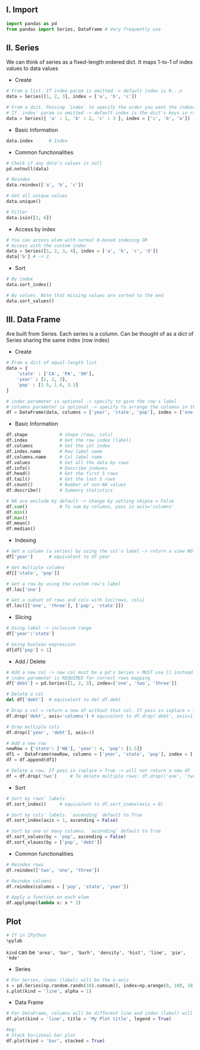 ## **I. Import**
```python
import pandas as pd
from pandas import Series, DataFrame # Very frequently use
```

## **II. Series**
We can think of series as a fixed-length ordered dict. It maps 1-to-1 of index values to data values 
- Create
```python
# From a list. If index param is omitted -> default index is 0...n
data = Series([1, 2, 3], index = ['a', 'b', 'c'])

# From a dict. Passing `index` to specify the order you want the indexes to be (MUST match the dict's keys)
# If `index` param is omitted -> default index is the dict's keys in random order 
data = Series({ 'a' : 1, 'b' : 2, 'c' : 3 }, index = ['c', 'b', 'a']) 
```

- Basic Information
```python
data.index      # Index
```

- Common functionalities
```python
# Check if any data's values is null
pd.notnull(data)

# Reindex
data.reindex(['a', 'b', 'c'])

# Get all unique values
data.unique()

# Filter
data.isin([1, 6])
```

- Access by index
```python
# You can access elem with normal 0-based indexing OR
# Access with the custom index
data = Series([1, 2, 3, 4], index = ['a', 'b', 'c', 'd'])
data['b'] # -> 2
```

- Sort 
```python
# By index
data.sort_index()

# By values. Note that missing values are sorted to the end
data.sort_values()
```

## **III. Data Frame**
Are built from Series. Each series is a column. Can be thought of as a dict of Series sharing the same index (row index)
- Create
```python
# From a dict of equal-length list
data = {
    'state' : ['CA', 'PA', 'OH'],
    'year' : [1, 2, 3],
    'pop' : [1.5, 1.6, 3.3]
}

# index parameter is optional -> specify to give the row's label
# columns parameter is optional -> specify to arrange the columns in that order
df = DataFrame(data, columns = ['year', 'state', 'pop'], index = ['one', 'two', 'three'])
```

- Basic Information
```python
df.shape            # shape (rows, cols)
df.index            # Get the row index (label)
df.columns          # Get the col index
df.index.name       # Row label name
df.columns.name     # Col label name
df.values           # Get all the data by rows
df.info()           # Describe indexes
df.head()           # Get the first 5 rows
df.tail()           # Get the last 5 rows
df.count()          # Number of non-NA values
df.describe()       # Summary statistics

# NA are exclude by default -> change by setting skipna = False
df.sum()            # To sum by columns, pass in axis='columns'
df.min()
df.max()
df.mean()
df.median()
```

- Indexing
```python
# Get a column (a series) by using the col's label -> return a view NOT a deep copy
df['year']      # equivalent to df.year

# Get multiple columns
df[['state', 'pop']]

# Get a row by using the custom row's label
df.loc['one']

# Get a subset of rows and cols with loc[rows, cols]
df.loc([['one', 'three'], ['pop', 'state']])
```

- Slicing
```python
# Using label -> inclusive range
df['year':'state']

# Using boolean expression
df[df['pop'] > 1]
```

- Add / Delete
```python
# Add a new col -> new col must be a pd's Series + MUST use [] instead of . notation
# index parameter is REQUIRED for correct rows mapping
df['debt'] = pd.Series([1, 2, 3], index=['one', 'two', 'three'])

# Delete a col
del df['debt']  # equivalent to del df.debt

# Drop a col = return a new df without that col. If pass in inplace = True -> will not return a new df
df.drop('debt', axis='columns') # equivalent to df.drop('debt', axis=1)

# Drop multiple cols
df.drop(['year', 'debt'], axis=1)

# Add a new row
newRow = {'state': ['WA'], 'year': 4, 'pop': [1.5]}
df1 =  DataFrame(newRow, columns = ['year', 'state', 'pop'], index = ['four'])
df = df.append(df1)

# Delete a row. If pass in inplace = True -> will not return a new df
df = df.drop('two')     # To delete multiple rows: df.drop(['one', 'two'])
```

- Sort
```python
# Sort by rows' labels
df.sort_index()     # equivalent to df.sort_index(axis = 0)

# Sort by cols' labels. `ascending` default to True
df.sort_index(axis = 1, ascending = False)

# Sort by one or many columns. `ascending` default to True
df.sort_values(by = 'pop', ascending = False)
df.sort_vlaues(by = ['pop', 'debt'])
```

- Common functionalities
```python
# Reindex rows
df.reindex(['two', 'one', 'three'])

# Reindex columns
df.reindex(columns = ['pop', 'state', 'year'])

# Apply a function on each elem
df.applymap(lambda x: x * 2)
```

## **Plot**
```python
# If in IPython
%pylab
```

`kind` can be `'area', 'bar', 'barh', 'density', 'hist', 'line', 'pie', 'kde'`

- Series
```python
# For Series, index (label) will be the x-axis 
s = pd.Series(np.random.randn(10).cumsum(), index=np.arange(0, 100, 10))
s.plot(kind = 'line', alpha = 1)
```
- Data Frame
```python
# For DataFrame, columns will be different line and index (label) will be the x-axis
df.plot(kind = 'line', title = 'My Plot title', legend = True)

#eg:
# Stack horizonal bar plot
df.plot(kind = 'bar', stacked = True)
```